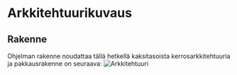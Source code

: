 # Arkkitehtuurikuvaus

## Rakenne

Ohjelman rakenne noudattaa tällä hetkellä kaksitasoista kerrosarkkitehtuuria ja pakkausrakenne on seuraava:
![Arkkitehtuuri](https://user-images.githubusercontent.com/93583969/144111773-7ddebc2b-4b6f-4352-8d4e-dd7e0f152779.jpg)

